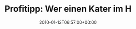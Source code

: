 ---
retweeted: false
source: <a href="http://twitter.com" rel="nofollow">Twitter Web Client</a>
entities:
  hashtags:
  - text: SleepCycle
    indices:
    - '62'
    - '73'
  symbols: []
  user_mentions: []
  urls: []
display_text_range:
- '0'
- '74'
favorite_count: '0'
id_str: '7700068833'
truncated: false
retweet_count: '0'
id: '7700068833'
created_at: Wed Jan 13 06:57:00 +0000 2010
favorited: false
full_text: 'Profitipp: Wer einen Kater im Haushalt hat, braucht auch kein #SleepCycle.'
lang: de
tags:
- SleepCycle
- pesos:twitter
date: '2010-01-13T06:57:00+00:00'
src: https://twitter.com/bascht/status/7700068833
original_url: https://twitter.com/bascht/status/7700068833
type: twitter_tweet
text: 'Profitipp: Wer einen Kater im Haushalt hat, braucht auch kein #SleepCycle.'
title: 'Profitipp: Wer einen Kater im H'

---